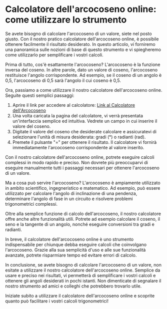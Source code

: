 Calcolatore dell'arcocoseno online: come utilizzare lo strumento
================================================================

Se avete bisogno di calcolare l'arcocoseno di un valore, siete nel posto giusto. Con il nostro pratico calcolatore dell'arcocoseno online, è possibile ottenere facilmente il risultato desiderato. In questo articolo, vi forniremo una panoramica sulle nozioni di base di questo strumento e vi spiegheremo come utilizzarlo per semplificare i vostri calcoli.

Prima di tutto, cos'è esattamente l'arcocoseno? L'arcocoseno è la funzione inversa del coseno. In altre parole, dato un valore di coseno, l'arcocoseno restituisce l'angolo corrispondente. Ad esempio, se il coseno di un angolo è 0,5, l'arcocoseno di 0,5 sarà l'angolo il cui coseno è 0,5.

Ora, passiamo a come utilizzare il nostro calcolatore dell'arcocoseno online. Seguite questi semplici passaggi:

1. Aprire il link per accedere al calcolatore: [Link al Calcolatore dell'Arcocoseno](https://www.onlinecalculatorsfree.com/it/math/arccos-calculator.html)
2. Una volta caricata la pagina del calcolatore, vi verrà presentata un'interfaccia semplice ed intuitiva. Vedrete un campo in cui inserire il valore del coseno.
3. Digitate il valore del coseno che desiderate calcolare e assicuratevi di selezionare l'unità di misura desiderata: gradi (°) o radianti (rad).
4. Premete il pulsante "=" per ottenere il risultato. Il calcolatore vi fornirà immediatamente l'arcocoseno corrispondente al valore inserito.

Con il nostro calcolatore dell'arcocoseno online, potrete eseguire calcoli complessi in modo rapido e preciso. Non dovrete più preoccuparvi di eseguire manualmente tutti i passaggi necessari per ottenere l'arcocoseno di un valore.

Ma a cosa può servire l'arcocoseno? L'arcocoseno è ampiamente utilizzato in ambito scientifico, ingegneristico e matematico. Ad esempio, può essere utilizzato per calcolare l'angolo di inclinazione di una pendenza, determinare l'angolo di fase in un circuito e risolvere problemi trigonometrici complessi.

Oltre alla semplice funzione di calcolo dell'arcocoseno, il nostro calcolatore offre anche altre funzionalità utili. Potrete ad esempio calcolare il coseno, il seno e la tangente di un angolo, nonché eseguire conversioni tra gradi e radianti.

In breve, il calcolatore dell'arcocoseno online è uno strumento indispensabile per chiunque debba eseguire calcoli che coinvolgano l'arcocoseno. Grazie alla sua semplicità d'uso e alle sue funzionalità avanzate, potrete risparmiare tempo ed evitare errori di calcolo.

In conclusione, se avete bisogno di calcolare l'arcocoseno di un valore, non esitate a utilizzare il nostro calcolatore dell'arcocoseno online. Semplice da usare e preciso nei risultati, vi permetterà di semplificare i vostri calcoli e ottenere gli angoli desiderati in pochi istanti. Non dimenticate di segnalare il nostro strumento ad amici e colleghi che potrebbero trovarlo utile.

Iniziate subito a utilizzare il calcolatore dell'arcocoseno online e scoprite quanto può facilitare i vostri calcoli trigonometrici!